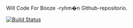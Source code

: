 Will Code For Booze -ryhm�n Github-repositorio.

[![Build Status](https://travis-ci.org/Tyhjis/Will-Code-For-Booze.svg?branch=master)](https://travis-ci.org/Tyhjis/Will-Code-For-Booze)
